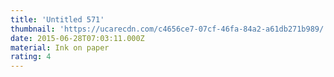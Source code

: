 ```yaml
---
title: 'Untitled 571'
thumbnail: 'https://ucarecdn.com/c4656ce7-07cf-46fa-84a2-a61db271b989/'
date: 2015-06-28T07:03:11.000Z
material: Ink on paper
rating: 4
---
```

